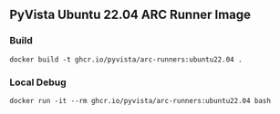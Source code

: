 ## PyVista Ubuntu 22.04 ARC Runner Image

### Build

```
docker build -t ghcr.io/pyvista/arc-runners:ubuntu22.04 .
```

### Local Debug

```
docker run -it --rm ghcr.io/pyvista/arc-runners:ubuntu22.04 bash
```
